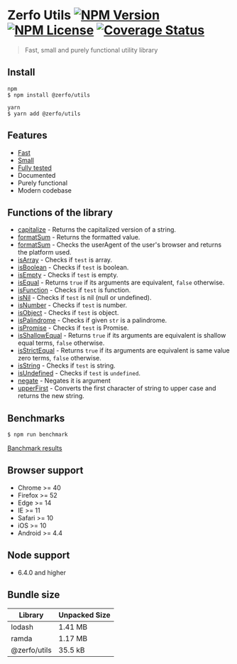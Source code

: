 # Zerfo Utils [![NPM Version](https://img.shields.io/npm/v/%40zerfo%2Futils)](https://www.npmjs.com/package/@zerfo/utils) [![NPM License](https://img.shields.io/npm/l/%40zerfo%2Futils)](https://github.com/Zerfo/utils/blob/master/LICENSE) [![Coverage Status](https://coveralls.io/repos/github/Zerfo/utils/badge.svg?branch=master)](https://coveralls.io/github/Zerfo/utils?branch=master)

> Fast, small and purely functional utility library

## Install
```
npm
$ npm install @zerfo/utils

yarn
$ yarn add @zerfo/utils
```

## Features
- [Fast](#benchmarks)
- [Small](#bundle-size)
- [Fully tested](https://coveralls.io/github/Zerfo/utils)
- Documented
- Purely functional
- Modern codebase

## Functions of the library
* [capitalize](https://github.com/Zerfo/utils/tree/master/src/capitalize/capitalize.ts) - Returns the capitalized version of a string.
* [formatSum](https://github.com/Zerfo/utils/tree/master/src/formatSum/formatSum.ts) - Returns the formatted value.
* [formatSum](https://github.com/Zerfo/utils/tree/master/src/getUserPlatform/getUserPlatform.ts) - Сhecks the userAgent of the user's browser and returns the platform used.
* [isArray](https://github.com/Zerfo/utils/tree/master/src/isArray/isArray.ts) - Checks if `test` is array.
* [isBoolean](https://github.com/Zerfo/utils/tree/master/src/isBoolean/isBoolean.ts) - Checks if `test` is boolean.
* [isEmpty](https://github.com/Zerfo/utils/tree/master/src/isEmpty/isEmpty.ts) - Checks if `test` is empty.
* [isEqual](https://github.com/Zerfo/utils/tree/master/src/isEqual/isEqual.ts) - Returns `true` if its arguments are equivalent, `false` otherwise.
* [isFunction](https://github.com/Zerfo/utils/tree/master/src/isFunction/isFunction.ts) - Checks if `test` is function.
* [isNil](https://github.com/Zerfo/utils/tree/master/src/isNil/isNil.ts) - Checks if `test` is nil (null or undefined).
* [isNumber](https://github.com/Zerfo/utils/tree/master/src/isNumber/isNumber.ts) - Checks if `test` is number.
* [isObject](https://github.com/Zerfo/utils/tree/master/src/isObject/isObject.ts) - Checks if `test` is object.
* [isPalindrome](https://github.com/Zerfo/utils/tree/master/src/isPalindrome/isPalindrome.ts) - Checks if given `str` is a palindrome.
* [isPromise](https://github.com/Zerfo/utils/tree/master/src/isPromise/isPromise.ts) - Checks if `test` is Promise.
* [isShallowEqual](https://github.com/Zerfo/utils/tree/master/src/isShallowEqual/isShallowEqual.ts) - Returns `true` if its arguments are equivalent is shallow equal terms, `false` otherwise.
* [isStrictEqual](https://github.com/Zerfo/utils/tree/master/src/isStrictEqual/isStrictEqual.ts) - Returns `true` if its arguments are equivalent is same value zero terms, `false` otherwise.
* [isString](https://github.com/Zerfo/utils/tree/master/src/isString/isString.ts) - Checks if `test` is string.
* [isUndefined](https://github.com/Zerfo/utils/tree/master/src/isUndefined/isUndefined.ts) - Checks if `test` is `undefined`.
* [negate](https://github.com/Zerfo/utils/tree/master/src/negate/negate.ts) - Negates it is argument
* [upperFirst](https://github.com/Zerfo/utils/tree/master/src/upperFirst/upperFirst.ts) - Converts the first character of string to upper case and returns the new string.

## Benchmarks
```bash
$ npm run benchmark
```

[Banchmark results](https://github.com/Zerfo/utils/tree/master/BENCHMARK.md)

## Browser support

- Chrome >= 40
- Firefox >= 52
- Edge >= 14
- IE >= 11
- Safari >= 10
- iOS >= 10
- Android >= 4.4

## Node support
- 6.4.0 and higher

## Bundle size

| Library | Unpacked Size |
| --- | --- |
| lodash | 1.41 MB |
| ramda | 1.17 MB |
| @zerfo/utils | 35.5 kB |